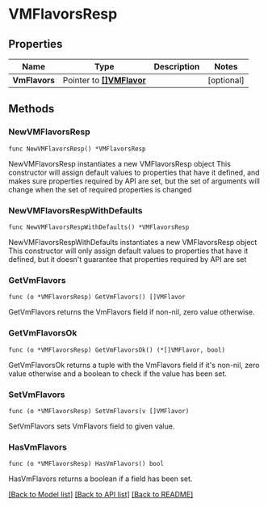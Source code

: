 # VMFlavorsResp

## Properties

Name | Type | Description | Notes
------------ | ------------- | ------------- | -------------
**VmFlavors** | Pointer to [**[]VMFlavor**](VMFlavor.md) |  | [optional] 

## Methods

### NewVMFlavorsResp

`func NewVMFlavorsResp() *VMFlavorsResp`

NewVMFlavorsResp instantiates a new VMFlavorsResp object
This constructor will assign default values to properties that have it defined,
and makes sure properties required by API are set, but the set of arguments
will change when the set of required properties is changed

### NewVMFlavorsRespWithDefaults

`func NewVMFlavorsRespWithDefaults() *VMFlavorsResp`

NewVMFlavorsRespWithDefaults instantiates a new VMFlavorsResp object
This constructor will only assign default values to properties that have it defined,
but it doesn't guarantee that properties required by API are set

### GetVmFlavors

`func (o *VMFlavorsResp) GetVmFlavors() []VMFlavor`

GetVmFlavors returns the VmFlavors field if non-nil, zero value otherwise.

### GetVmFlavorsOk

`func (o *VMFlavorsResp) GetVmFlavorsOk() (*[]VMFlavor, bool)`

GetVmFlavorsOk returns a tuple with the VmFlavors field if it's non-nil, zero value otherwise
and a boolean to check if the value has been set.

### SetVmFlavors

`func (o *VMFlavorsResp) SetVmFlavors(v []VMFlavor)`

SetVmFlavors sets VmFlavors field to given value.

### HasVmFlavors

`func (o *VMFlavorsResp) HasVmFlavors() bool`

HasVmFlavors returns a boolean if a field has been set.


[[Back to Model list]](../README.md#documentation-for-models) [[Back to API list]](../README.md#documentation-for-api-endpoints) [[Back to README]](../README.md)


